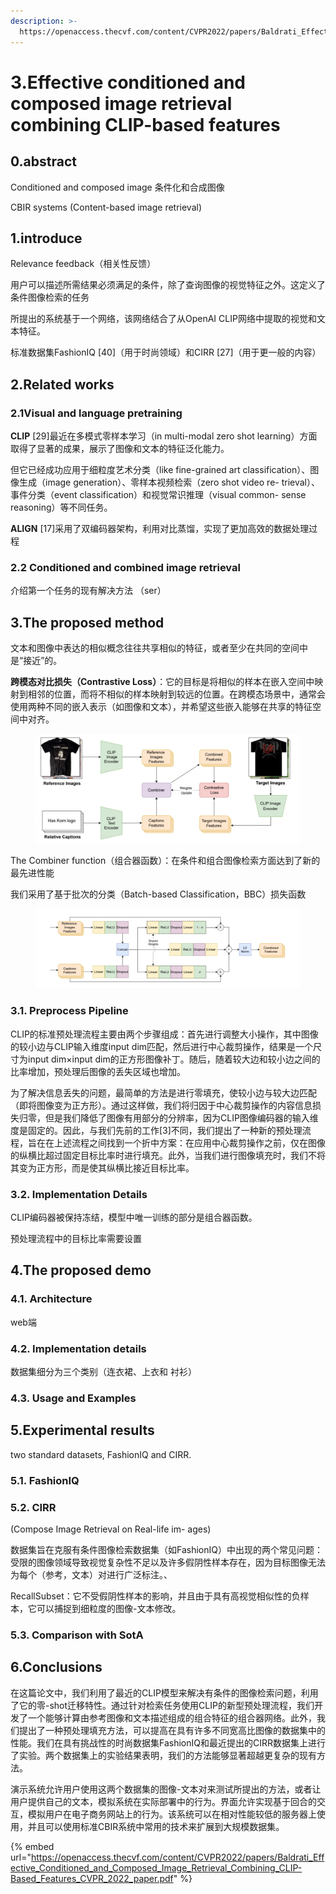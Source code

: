 ```yaml
---
description: >-
  https://openaccess.thecvf.com/content/CVPR2022/papers/Baldrati_Effective_Conditioned_and_Composed_Image_Retrieval_Combining_CLIP-Based_Features_CVPR_2022_paper.pdf
---
```


# 3.Effective conditioned and composed image retrieval combining CLIP-based features

## 0.abstract

Conditioned and composed image  条件化和合成图像

CBIR systems (Content-based image retrieval)

## 1.introduce

Relevance feedback（相关性反馈）

用户可以描述所需结果必须满足的条件，除了查询图像的视觉特征之外。这定义了条件图像检索的任务

所提出的系统基于一个网络，该网络结合了从OpenAI CLIP网络中提取的视觉和文本特征。

标准数据集FashionIQ \[40]（用于时尚领域）和CIRR \[27]（用于更一般的内容）

## 2.Related works



### 2.1Visual and language pretraining

**CLIP** \[29]最近在多模式零样本学习（in multi-modal zero shot learning）方面取得了显著的成果，展示了图像和文本的特征泛化能力。

但它已经成功应用于细粒度艺术分类（like fine-grained art classification）、图像生成（image generation）、零样本视频检索（zero shot video re- trieval）、事件分类（event classification）和视觉常识推理（visual common- sense reasoning）等不同任务。

**ALIGN** \[17]采用了双编码器架构，利用对比蒸馏，实现了更加高效的数据处理过程

### 2.2 Conditioned and combined image retrieval

介绍第一个任务的现有解决方法 （ser）



## 3.The proposed method

文本和图像中表达的相似概念往往共享相似的特征，或者至少在共同的空间中是“接近”的。

**跨模态对比损失（Contrastive Loss）**：它的目标是将相似的样本在嵌入空间中映射到相邻的位置，而将不相似的样本映射到较远的位置。在跨模态场景中，通常会使用两种不同的嵌入表示（如图像和文本），并希望这些嵌入能够在共享的特征空间中对齐。

<figure><img src="../.gitbook/assets/image (1) (1) (1) (1) (1) (1) (1) (1) (1) (1) (1) (1) (1).png" alt=""><figcaption></figcaption></figure>



The Combiner function（组合器函数）：在条件和组合图像检索方面达到了新的最先进性能

我们采用了基于批次的分类（Batch-based Classification，BBC）损失函数

<figure><img src="../.gitbook/assets/image (1) (1) (1) (1) (1) (1) (1) (1) (1) (1) (1) (1) (1) (1).png" alt=""><figcaption></figcaption></figure>

### 3.1. Preprocess Pipeline

CLIP的标准预处理流程主要由两个步骤组成：首先进行调整大小操作，其中图像的较小边与CLIP输入维度input dim匹配，然后进行中心裁剪操作，结果是一个尺寸为input dim×input dim的正方形图像补丁。随后，随着较大边和较小边之间的比率增加，预处理后图像的丢失区域也增加。

为了解决信息丢失的问题，最简单的方法是进行零填充，使较小边与较大边匹配（即将图像变为正方形）。通过这样做，我们将归因于中心裁剪操作的内容信息损失归零，但是我们降低了图像有用部分的分辨率，因为CLIP图像编码器的输入维度是固定的。因此，与我们先前的工作\[3]不同，我们提出了一种新的预处理流程，旨在在上述流程之间找到一个折中方案：在应用中心裁剪操作之前，仅在图像的纵横比超过固定目标比率时进行填充。此外，当我们进行图像填充时，我们不将其变为正方形，而是使其纵横比接近目标比率。



### 3.2. Implementation Details

CLIP编码器被保持冻结，模型中唯一训练的部分是组合器函数。

预处理流程中的目标比率需要设置



## 4.The proposed demo



### 4.1. Architecture

web端

### 4.2. Implementation details

数据集细分为三个类别（连衣裙、上衣和 衬衫）

### 4.3. Usage and Examples



## 5.Experimental results

two standard datasets, FashionIQ and CIRR.

### 5.1. FashionIQ

### 5.2. CIRR

(Compose Image Retrieval on Real-life im- ages)

数据集旨在克服有条件图像检索数据集（如FashionIQ）中出现的两个常见问题：受限的图像领域导致视觉复杂性不足以及许多假阴性样本存在，因为目标图像无法为每个（参考，文本）对进行广泛标注。、



RecallSubset：它不受假阴性样本的影响，并且由于具有高视觉相似性的负样本，它可以捕捉到细粒度的图像-文本修改。

### 5.3. Comparison with SotA



## 6.Conclusions

在这篇论文中，我们利用了最近的CLIP模型来解决有条件的图像检索问题，利用了它的零-shot迁移特性。通过针对检索任务使用CLIP的新型预处理流程，我们开发了一个能够计算由参考图像和文本描述组成的组合特征的组合器网络。此外，我们提出了一种预处理填充方法，可以提高在具有许多不同宽高比图像的数据集中的性能。我们在具有挑战性的时尚数据集FashionIQ和最近提出的CIRR数据集上进行了实验。两个数据集上的实验结果表明，我们的方法能够显著超越更复杂的现有方法。

演示系统允许用户使用这两个数据集的图像-文本对来测试所提出的方法，或者让用户提供自己的文本，模拟系统在实际部署中的行为。界面允许实现基于回合的交互，模拟用户在电子商务网站上的行为。该系统可以在相对性能较低的服务器上使用，并且可以使用标准CBIR系统中常用的技术来扩展到大规模数据集。





{% embed url="https://openaccess.thecvf.com/content/CVPR2022/papers/Baldrati_Effective_Conditioned_and_Composed_Image_Retrieval_Combining_CLIP-Based_Features_CVPR_2022_paper.pdf" %}
